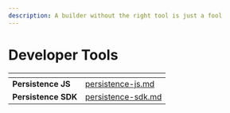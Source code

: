 ```yaml
---
description: A builder without the right tool is just a fool
---
```


# Developer Tools

<table data-card-size="large" data-view="cards"><thead><tr><th></th><th data-hidden data-card-target data-type="content-ref"></th></tr></thead><tbody><tr><td><strong>Persistence JS</strong></td><td><a href="persistence-js.md">persistence-js.md</a></td></tr><tr><td><strong>Persistence SDK</strong></td><td><a href="persistence-sdk.md">persistence-sdk.md</a></td></tr></tbody></table>
